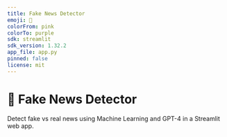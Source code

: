 ```yaml
---
title: Fake News Detector
emoji: 📰
colorFrom: pink
colorTo: purple
sdk: streamlit
sdk_version: 1.32.2
app_file: app.py
pinned: false
license: mit
---
```


# 📰 Fake News Detector

Detect fake vs real news using Machine Learning and GPT-4 in a Streamlit web app.
